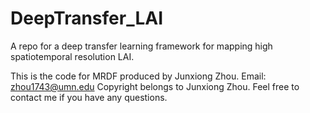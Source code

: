 # DeepTransfer_LAI
A repo for a deep transfer learning framework for mapping high spatiotemporal resolution LAI.

This is the code for MRDF produced by Junxiong Zhou. Email: zhou1743@umn.edu Copyright belongs to Junxiong Zhou.
Feel free to contact me if you have any questions.

